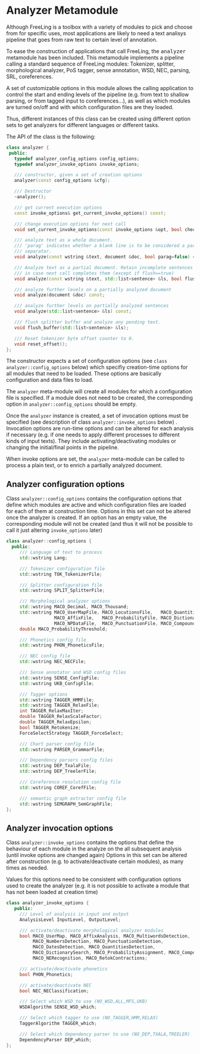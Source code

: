 # Analyzer Metamodule

Although FreeLing is a toolbox with a variety of modules to pick and choose from for specific uses, most applications are likely to need a text analisys pipeline that goes from raw text to certain level of annotation.

To ease the construction of applications that call FreeLing, the <tt>analyzer</tt> metamodule has been included. This metamodule implements a pipeline calling a standard sequence of FreeLing modules: Tokenizer, splitter, morphological analyzer, PoS tagger, sense annotation, WSD, NEC, parsing, SRL, coreferences.

A set of customizable options in this module allows the calling application to control the start and ending levels of the pipeline (e.g. from text to shallow parsing, or from tagged input to coreferences...), as well as which modules are turned on/off and with which configuration files are they loaded.

Thus, different instances of this class can be created using different option sets to get analyzers for different languages or different tasks.

The API of the class is the following:

```C++
class analyzer {
 public:
   typedef analyzer_config_options config_options;
   typedef analyzer_invoke_options invoke_options;

   /// constructor, given a set of creation options
   analyzer(const config_options &cfg);

   /// Destructor
   ~analyzer();

   /// get current execution options
   const invoke_options& get_current_invoke_options() const;

   /// change execution options for next call
   void set_current_invoke_options(const invoke_options &opt, bool check=true);

   /// analyze text as a whole document.
   /// 'parag' indicates whether a blank line is to be considered a paragraph 
   /// separator.
   void analyze(const wstring &text, document &doc, bool parag=false) const;

   /// Analyze text as a partial document. Retain incomplete sentences in buffer   
   /// in case next call completes them (except if flush==true)
   void analyze(const wstring &text, std::list<sentence> &ls, bool flush=false);

   /// analyze further levels on a partially analyzed document
   void analyze(document &doc) const;

   /// analyze further levels on partially analyzed sentences
   void analyze(std::list<sentence> &ls) const;

   /// flush splitter buffer and analyze any pending text. 
   void flush_buffer(std::list<sentence> &ls);

   /// Reset tokenizer byte offset counter to 0.
   void reset_offset();
};
```

The constructor expects a set of configuration options (see `class analyzer::config_options` below) which specifiy creation-time options for all modules that need to be loaded. These options are basically configuration and data files to load.

The `analyzer` meta-module will create all modules for which a configuration file is specified. If a module does not need to be created, the corresponding option in `analyzer::config_options` should be empty.

Once the `analyzer` instance is created, a set of invocation options must be specified (see description of class `analyzer::invoke_options` below) . Invocation options are run-time options and can be altered for each analysis if necessary (e.g. if one needs to apply different processes to different kinds of input texts). They include activating/deactivating modules or changing the initial/final points in the pipeline.

When invoke options are set, the `analyzer` meta-module can be called to process a plain text, or to enrich a partially analyzed document.

## Analyzer configuration options

Class `analyzer::config_options` contains the configuration options that define which modules are active and which configuration files are loaded for each of them at construction time. Options in this set can not be altered once the analyzer is created. If an option has an empty value, the corresponding module will not be created (and thus it will not be possible to call it just altering `invoke_options` later)

```C++
class analyzer::config_options {
  public:
     /// Language of text to process
     std::wstring Lang;

     /// Tokenizer configuration file
     std::wstring TOK_TokenizerFile;

     /// Splitter configuration file
     std::wstring SPLIT_SplitterFile;

     /// Morphological analyzer options
     std::wstring MACO_Decimal, MACO_Thousand;
     std::wstring MACO_UserMapFile, MACO_LocutionsFile,   MACO_QuantitiesFile,
                  MACO_AffixFile,   MACO_ProbabilityFile, MACO_DictionaryFile, 
                  MACO_NPDataFile,  MACO_PunctuationFile, MACO_CompoundFile;   	 
     double MACO_ProbabilityThreshold;

     /// Phonetics config file
     std::wstring PHON_PhoneticsFile;

     /// NEC config file
     std::wstring NEC_NECFile;

     /// Sense annotator and WSD config files
     std::wstring SENSE_ConfigFile;
     std::wstring UKB_ConfigFile;

     /// Tagger options
     std::wstring TAGGER_HMMFile;
     std::wstring TAGGER_RelaxFile;
     int TAGGER_RelaxMaxIter;
     double TAGGER_RelaxScaleFactor;
     double TAGGER_RelaxEpsilon;
     bool TAGGER_Retokenize;
     ForceSelectStrategy TAGGER_ForceSelect;

     /// Chart parser config file
     std::wstring PARSER_GrammarFile;

     /// Dependency parsers config files
     std::wstring DEP_TxalaFile;   
     std::wstring DEP_TreelerFile;   

     /// Coreference resolution config file
     std::wstring COREF_CorefFile;

     /// semantic graph extractor config file
     std::wstring SEMGRAPH_SemGraphFile;
};
```

## Analyzer invocation options

Class `analyzer::invoke_options` contains the options that define the behaviour of each module in the analyze on the all subsequent analysis (until invoke options are changed again) Options in this set can be altered after construction (e.g. to activate/deactivate certain modules), as many times as needed.

Values for this options need to be consistent with configuration options used to create the analyzer (e.g. it is not possible to activate a module that has not been loaded at creation time)

```C++
class analyzer_invoke_options {
   public:
     /// Level of analysis in input and output
     AnalysisLevel InputLevel, OutputLevel;

     /// activate/deactivate morphological analyzer modules
     bool MACO_UserMap, MACO_AffixAnalysis, MACO_MultiwordsDetection, 
          MACO_NumbersDetection, MACO_PunctuationDetection, 
          MACO_DatesDetection, MACO_QuantitiesDetection, 
          MACO_DictionarySearch, MACO_ProbabilityAssignment, MACO_CompoundAnalysis,
          MACO_NERecognition, MACO_RetokContractions;

     /// activate/deactivate phonetics
     bool PHON_Phonetics;

     /// activate/deactivate NEC
     bool NEC_NEClassification;

     /// Select which WSD to use (NO_WSD,ALL,MFS,UKB)
     WSDAlgorithm SENSE_WSD_which;

     /// Select which tagger to use (NO_TAGGER,HMM,RELAX)
     TaggerAlgorithm TAGGER_which;

     /// Select which dependency parser to use (NO_DEP,TXALA,TREELER)
     DependencyParser DEP_which;    
};
```

